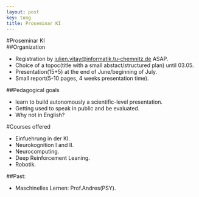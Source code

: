 ```yaml
---
layout: post
key: tong
title: Proseminar KI
--- 
```

#Proseminar KI  
##Organization  

+ Registration by julien.vitay@informatik.tu-chemnitz.de ASAP.   
+ Choice of a topoc(title with a small abstact/structured plan) until 03.05.   
+ Presentation(15+5) at the end of June/beginning of July.  
+ Small report(5-10 pages, 4 weeks presentation time).  

##Pedagogical goals 

+ learn to build autonomously a scientific-level presentation.  
+ Getting used to speak in public and be evaluated.  
+ Why not in English?  

#Courses offered 

+ Einfuehrung in der KI.  
+ Neurokognition I and II.  
+ Neurocomputing.  
+ Deep Reinforcement Leaning.  
+ Robotik. 

##Past:  

+ Maschinelles Lernen: Prof.Andres(PSY). 